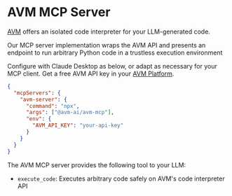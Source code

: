# AVM MCP Server

[AVM](https://avm.codes) offers an isolated code interpreter for your LLM-generated code.

Our MCP server implementation wraps the AVM API and presents an endpoint to run arbitrary Python code in a trustless execution environment

Configure with Claude Desktop as below, or adapt as necessary for your MCP client. Get a free AVM API key in your [AVM Platform](https://platform.avm.codes).

```json
{
  "mcpServers": {
    "avm-server": {
      "command": "npx",
      "args": ["@avm-ai/avm-mcp"],
      "env": {
        "AVM_API_KEY": "your-api-key"
      }
    }
  }
}
```

The AVM MCP server provides the following tool to your LLM:

- `execute_code`: Executes arbitrary code safely on AVM's code interpreter API
